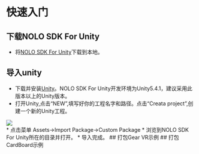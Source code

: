 # 快速入门

## 下载NOLO SDK For Unity
* 将[NOLO SDK For Unity](https://github.com/LyrobotixNolo/Unity/tree/master/UnityPackage)下载到本地。
## 导入unity
* 下载并安装[Unity](https://unity3d.com)。NOLO SDK For Unity开发环境为Unity5.4.1，建议采用此版本以上的Unity版本。
* 打开Unity,点击“NEW”,填写好你的工程名字和路径。点击“Creata project”,创建一个新的Unity工程。
<div><img src="https://github.com/LyrobotixNolo/Unity/blob/master/Documents/Image/createunityproject.png"></div>
* 点击菜单 Assets->Import Package->Custom Package
* 浏览到NOLO SDK For Unity所在的目录并打开。
* 导入完成。
## 打包Gear VR示例
## 打包CardBoard示例

